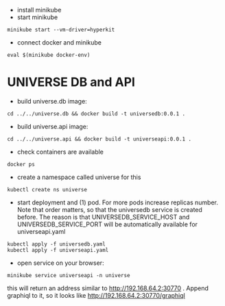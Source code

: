 
- install minikube
- start minikube
```
minikube start --vm-driver=hyperkit
```
- connect docker and minikube
```
eval $(minikube docker-env)
```


# UNIVERSE DB and API

- build universe.db image:
```
cd ../../universe.db && docker build -t universedb:0.0.1 .
```
- build universe.api image:
```
cd ../../universe.api && docker build -t universeapi:0.0.1 .
```
- check containers are available
```
docker ps
```
- create a namespace called universe for this
```
kubectl create ns universe
```

- start deployment and (1) pod. For more pods increase replicas number. Note that order matters, so that the universedb service is created before. The reason is that UNIVERSEDB_SERVICE_HOST and UNIVERSEDB_SERVICE_PORT will be automatically available for universeapi.yaml
```
kubectl apply -f universedb.yaml
kubectl apply -f universeapi.yaml
```
- open service on your browser:
```
minikube service universeapi -n universe
```
this will return an address similar to http://192.168.64.2:30770 . Append graphiql to it, so it looks like http://192.168.64.2:30770/graphiql

